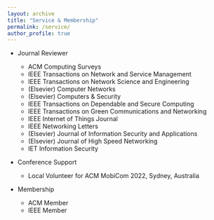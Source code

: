 ```yaml
---
layout: archive
title: "Service & Membership"
permalink: /service/
author_profile: true
---
```


<!-- {% include base_path %}


{% for post in site.portfolio %}
  {% include archive-single.html %}
{% endfor %}

 -->

* Journal Reviewer
  * ACM Computing Surveys
  * IEEE Transactions on Network and Service Management
  * IEEE Transactions on Network Science and Engineering
  * (Elsevier) Computer Networks 
  * (Elsevier) Computers & Security
  * IEEE Transactions on Dependable and Secure Computing
  * IEEE Transactions on Green Communications and Networking
  * IEEE Internet of Things Journal
  * IEEE Networking Letters
  * (Elsevier) Journal of Information Security and Applications
  * (Elsevier) Journal of High Speed Networking
  * IET Information Security

* Conference Support
  * Local Volunteer for ACM MobiCom 2022, Sydney, Australia

* Membership
  * ACM Member
  * IEEE Member